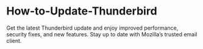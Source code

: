 # How-to-Update-Thunderbird
Get the latest Thunderbird update and enjoy improved performance, security fixes, and new features. Stay up to date with Mozilla’s trusted email client.
